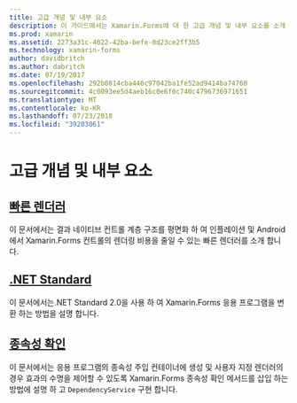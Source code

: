 ```yaml
---
title: 고급 개념 및 내부 요소
description: 이 가이드에서는 Xamarin.Forms에 대 한 고급 개념 및 내부 요소를 소개 합니다. 현재 빠른 렌더러 및.NET Standard에 대 한 문서를 포함합니다.
ms.prod: xamarin
ms.assetid: 2273a31c-4022-42ba-befe-0d23ce2ff3b5
ms.technology: xamarin-forms
author: davidbritch
ms.author: dabritch
ms.date: 07/19/2017
ms.openlocfilehash: 292b0814cba446c97042ba1fe52ad9414ba74760
ms.sourcegitcommit: 4c0093ee5d4aeb16c0e6f0c740c4796736971651
ms.translationtype: MT
ms.contentlocale: ko-KR
ms.lasthandoff: 07/23/2018
ms.locfileid: "39203061"
---
```

# <a name="advanced-concepts--internals"></a>고급 개념 및 내부 요소

## <a name="fast-renderersfast-renderersmd"></a>[빠른 렌더러](fast-renderers.md)

이 문서에서는 결과 네이티브 컨트롤 계층 구조를 평면화 하 여 인플레이션 및 Android에서 Xamarin.Forms 컨트롤의 렌더링 비용을 줄일 수 있는 빠른 렌더러를 소개 합니다.

## <a name="net-standardnet-standardmd"></a>[.NET Standard](net-standard.md)

이 문서에서는.NET Standard 2.0을 사용 하 여 Xamarin.Forms 응용 프로그램을 변환 하는 방법을 설명 합니다.

## <a name="dependency-resolutiondependency-resolutionmd"></a>[종속성 확인](dependency-resolution.md)

이 문서에서는 응용 프로그램의 종속성 주입 컨테이너에 생성 및 사용자 지정 렌더러의 경우 효과의 수명을 제어할 수 있도록 Xamarin.Forms 종속성 확인 메서드를 삽입 하는 방법에 설명 하 고 `DependencyService` 구현 합니다.
